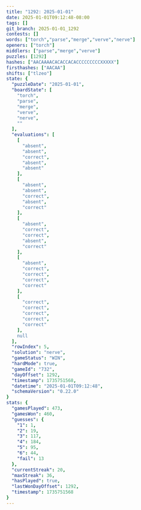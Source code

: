 ```yaml
---
title: "1292: 2025-01-01"
date: 2025-01-01T09:12:48-08:00
tags: []
git_branch: 2025-01-01_1292
contests: []
words: ["torch","parse","merge","verve","nerve"]
openers: ["torch"]
middlers: ["parse","merge","verve"]
puzzles: [1292]
hashes: ["AACAAAACACACCACACCCCCCCCCXXXXX"]
firsthashes: ["AACAA"]
shifts: ["tlzeo"]
state: {
  "puzzleDate": "2025-01-01",
  "boardState": [
    "torch",
    "parse",
    "merge",
    "verve",
    "nerve",
    ""
  ],
  "evaluations": [
    [
      "absent",
      "absent",
      "correct",
      "absent",
      "absent"
    ],
    [
      "absent",
      "absent",
      "correct",
      "absent",
      "correct"
    ],
    [
      "absent",
      "correct",
      "correct",
      "absent",
      "correct"
    ],
    [
      "absent",
      "correct",
      "correct",
      "correct",
      "correct"
    ],
    [
      "correct",
      "correct",
      "correct",
      "correct",
      "correct"
    ],
    null
  ],
  "rowIndex": 5,
  "solution": "nerve",
  "gameStatus": "WIN",
  "hardMode": true,
  "gameId": "732",
  "dayOffset": 1292,
  "timestamp": 1735751568,
  "datetime": "2025-01-01T09:12:48",
  "schemaVersion": "0.22.0"
}
stats: {
  "gamesPlayed": 473,
  "gamesWon": 460,
  "guesses": {
    "1": 1,
    "2": 19,
    "3": 117,
    "4": 184,
    "5": 95,
    "6": 44,
    "fail": 13
  },
  "currentStreak": 20,
  "maxStreak": 36,
  "hasPlayed": true,
  "lastWonDayOffset": 1292,
  "timestamp": 1735751568
}
---
```

<!-- more -->
